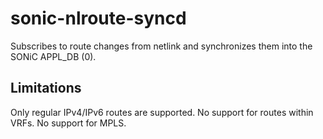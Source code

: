 # sonic-nlroute-syncd
Subscribes to route changes from netlink and synchronizes them into
the SONiC APPL_DB (0).

## Limitations
Only regular IPv4/IPv6 routes are supported. No support for routes within VRFs. No support for MPLS.